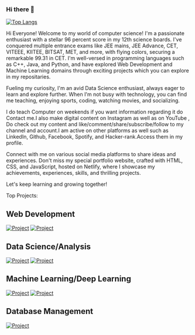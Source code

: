 ### Hi there 👋

[![Top Langs](https://github-readme-stats.vercel.app/api/top-langs/?username=kunzbhatia&layout=donut)](https://github.com/kunzbhatia/github-readme-stats)

Hi Everyone! Welcome to my world of computer science! I'm a passionate enthusiast with a stellar 96 percent score in my 12th science boards. I've conquered multiple entrance exams like JEE mains, JEE Advance, CET, VITEEE, KIITEE, BITSAT, MET, and more, with flying colors, securing a remarkable 99.31 in CET. I'm well-versed in programming languages such as C++, Java, and Python, and have explored Web Development and Machine Learning domains through exciting projects which you can explore in my repositaries.

Fueling my curiosity, I'm an avid Data Science enthusiast, always eager to learn and explore further. When I'm not busy with technology, you can find me teaching, enjoying sports, coding, watching movies, and socializing.

I do teach Computer on weekends if you want information regarding it do Contact me.I also make digital content on Instagram as well as on YouTube , Do check out my content and like/comment/share/subscribe/follow to my channel and account.I am active on other platforms as well such as LinkedIn, Github, Facebook, Spotify, and Hacker-rank.Access them in my profile.

Connect with me on various social media platforms to share ideas and experiences. Don't miss my special portfolio website, crafted with HTML, CSS, and JavaScript, hosted on Netlify, where I showcase my achievements, experiences, skills, and thrilling projects.

Let's keep learning and growing together!

Top Projects:
## Web Development
[![Project](https://github-readme-stats.vercel.app/api/pin/?username=kunzbhatia&repo=Portfolio-Website)](https://github.com/kunzbhatia/github-readme-stats)
[![Project](https://github-readme-stats.vercel.app/api/pin/?username=kunzbhatia&repo=Omnifood-Project)](https://github.com/kunzbhatia/github-readme-stats)

## Data Science/Analysis
[![Project](https://github-readme-stats.vercel.app/api/pin/?username=kunzbhatia&repo=kunzbhatia)](https://github.com/kunzbhatia/github-readme-stats)
[![Project](https://github-readme-stats.vercel.app/api/pin/?username=kunzbhatia&repo=kunzbhatia)](https://github.com/kunzbhatia/github-readme-stats)

## Machine Learning/Deep Learning
[![Project](https://github-readme-stats.vercel.app/api/pin/?username=kunzbhatia&repo=Heart-Disease-Prediction)](https://github.com/kunzbhatia/github-readme-stats)
[![Project](https://github-readme-stats.vercel.app/api/pin/?username=kunzbhatia&repo=Audizi-Emoplayer-Website)](https://github.com/kunzbhatia/github-readme-stats)


## Database Management
[![Project](https://github-readme-stats.vercel.app/api/pin/?username=kunzbhatia&repo=Library-Management-System)](https://github.com/kunzbhatia/github-readme-stats)
